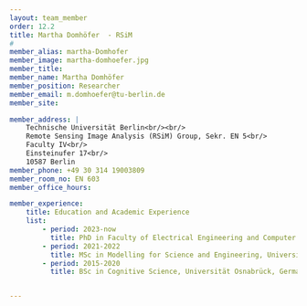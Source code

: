 ```yaml
---
layout: team_member
order: 12.2
title: Martha Domhöfer  - RSiM
#
member_alias: martha-Domhofer
member_image: martha-domhoefer.jpg
member_title:
member_name: Martha Domhöfer
member_position: Researcher
member_email: m.domhoefer@tu-berlin.de
member_site:

member_address: |
    Technische Universität Berlin<br/><br/>
    Remote Sensing Image Analysis (RSiM) Group, Sekr. EN 5<br/>
    Faculty IV<br/>
    Einsteinufer 17<br/>
    10587 Berlin
member_phone: +49 30 314 19003809
member_room_no: EN 603
member_office_hours:

member_experience:
    title: Education and Academic Experience
    list:
        - period: 2023-now
          title: PhD in Faculty of Electrical Engineering and Computer Science, TU Berlin, Germany.
        - period: 2021-2022
          title: MSc in Modelling for Science and Engineering, Universitat Autònoma de Barcelona, Spain.
        - period: 2015-2020
          title: BSc in Cognitive Science, Universität Osnabrück, Germany.


---
```

